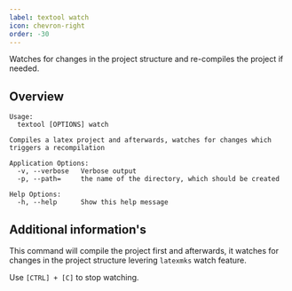 ```yaml
---
label: textool watch
icon: chevron-right
order: -30
---
```


Watches for changes in the project structure and re-compiles the project if needed.

## Overview
```shell
Usage:
  textool [OPTIONS] watch

Compiles a latex project and afterwards, watches for changes which triggers a recompilation

Application Options:
  -v, --verbose   Verbose output
  -p, --path=     the name of the directory, which should be created

Help Options:
  -h, --help      Show this help message
```

## Additional information's

This command will compile the project first and afterwards, it watches for changes in the project structure levering `latexmks` watch feature.

Use `[CTRL] + [C]` to stop watching.